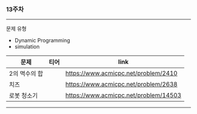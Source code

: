 ### 13주차
---
문제 유형
- Dynamic Programming
- simulation

| <center>문제</center> | <center>티어</center>                                                       | <center>link</center>                |
| --------------------- | --------------------------------------------------------------------------- | ------------------------------------ |
| 2의 멱수의 합         | <img src="https://d2gd6pc034wcta.cloudfront.net/tier/10.svg" width="16px;">  | https://www.acmicpc.net/problem/2410 |
| 치즈      | <img src="https://d2gd6pc034wcta.cloudfront.net/tier/12.svg" width="16px;"> | https://www.acmicpc.net/problem/2638 |
| 로봇 청소기                | <img src="https://d2gd6pc034wcta.cloudfront.net/tier/11.svg" width="16px;"> | https://www.acmicpc.net/problem/14503 |
---